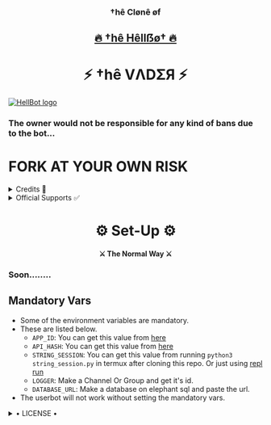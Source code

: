 <h3 align="center">†hê Clønê øf</h3>
<h2 align="center"> <a href="https://github.com/hellboy-op/hellbot">🔥 †hê Hêllẞø† 🔥</a></h2>


<h1 align="center">⚡ †hê VΛDΣЯ ⚡</h1>


[![HellBot logo](https://telegra.ph/file/2165457cc7e428ff64919.jpg)](https://t.me/Vader_RoBot)


### The owner would not be responsible for any kind of bans due to the bot...


# FORK AT YOUR OWN RISK

<details>
  <summary> Credits 🏅 </summary>

• [JaaduBot](https://github.com/Amberyt/JaaduBot)

• [Uniborg](https://github.com/spechide/uniborg)

• [Hêllẞø†](https://github.com/hellboy-op/hellbot)

</details>
<details>
  <summary> Official Supports ✅ </summary>

```
Get help regarding setting up 
your VΛDΣЯ in our official 
support Group and get updates
notifications in Update Channel.
```

<a href="https://t.me/Vader_RoBot"><img src="https://img.shields.io/badge/Join-Support%20Channel-red.svg?style=for-the-badge&logo=Telegram"></a>

</details>

<h1 align="center">⚙️ Set-Up ⚙️</h1>

<h4 align="center">⚔️ The Normal Way ⚔️</h4>

### Soon........

## Mandatory Vars

- Some of the environment variables are mandatory.
- These are listed below.
    - `APP_ID`:   You can get this value from [here](https://my.telegram.org)
    - `API_HASH`:   You can get this value from [here](https://my.telegram.org)
    - `STRING_SESSION`:   You can get this value from running `python3 string_session.py` in termux after cloning this repo. Or just using [repl run](https://repl.it/@HellBoyOP/HellBot#main.py)
    - `LOGGER`:   Make a Channel Or Group and get it's id.
    - `DATABASE_URL`:   Make a database on elephant sql and paste the url.
- The userbot will not work without setting the mandatory vars.

<details>
  <summary> • LICENSE • </summary>

![](https://www.gnu.org/graphics/gplv3-or-later.png)

Copyright (C) 2021 HellBoy-OP

Poject [VΛDΣЯ](https://github.com/TheVaders/Vader) is free software: you can redistribute it and/or modify
it under the terms of the GNU General Public License as published by
the Free Software Foundation, either version 3 of the License, or
(at your option) any later version.

This program is distributed in the hope that it will be useful,
but WITHOUT ANY WARRANTY; without even the implied warranty of
MERCHANTABILITY or FITNESS FOR A PARTICULAR PURPOSE.  See the
GNU General Public License for more details.

You should have received a copy of the GNU General Public License
along with this program. If not, see <https://www.gnu.org/licenses/>.

</details>

